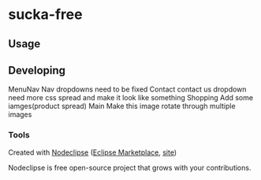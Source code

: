 

# sucka-free



## Usage



## Developing
MenuNav
  Nav dropdowns need to be fixed
Contact
  contact us dropdown need more css spread and make it look like something
Shopping
  Add some iamges(product spread)
 Main
  Make this image rotate through multiple images

### Tools

Created with [Nodeclipse](https://github.com/Nodeclipse/nodeclipse-1)
 ([Eclipse Marketplace](http://marketplace.eclipse.org/content/nodeclipse), [site](http://www.nodeclipse.org))   

Nodeclipse is free open-source project that grows with your contributions.

